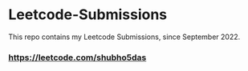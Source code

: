 # Leetcode-Submissions
This repo contains my Leetcode Submissions, since September 2022. 
### https://leetcode.com/shubho5das
